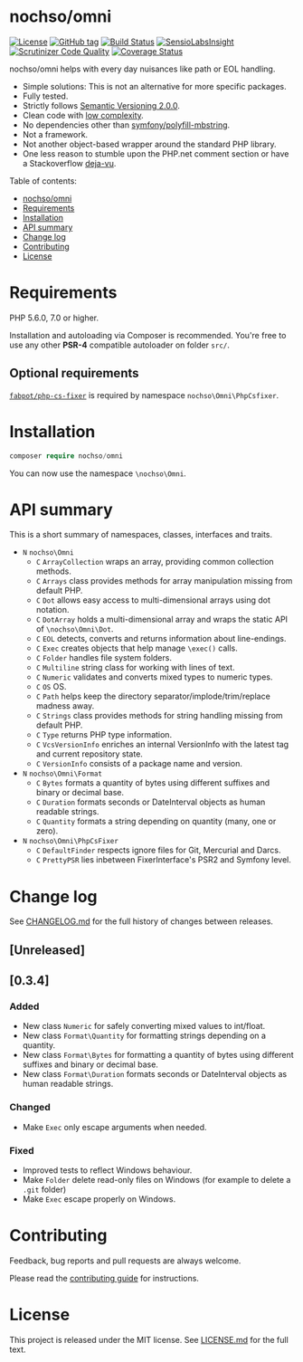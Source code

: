 # nochso/omni

[![License](https://poser.pugx.org/nochso/omni/license)](https://packagist.org/packages/nochso/omni)
[![GitHub tag](https://img.shields.io/github/tag/nochso/omni.svg)](https://github.com/nochso/omni/releases)
[![Build Status](https://travis-ci.org/nochso/omni.svg?branch=master)](https://travis-ci.org/nochso/omni)
[![SensioLabsInsight](https://insight.sensiolabs.com/projects/fbc0e55a-bc4d-4936-9d27-72dfb913c323/mini.png)](https://insight.sensiolabs.com/projects/fbc0e55a-bc4d-4936-9d27-72dfb913c323)
[![Scrutinizer Code Quality](https://scrutinizer-ci.com/g/nochso/omni/badges/quality-score.png?b=master)](https://scrutinizer-ci.com/g/nochso/omni/?branch=master)
[![Coverage Status](https://coveralls.io/repos/github/nochso/omni/badge.svg?branch=master)](https://coveralls.io/github/nochso/omni?branch=master)

nochso/omni helps with every day nuisances like path or EOL handling.

- Simple solutions: This is not an alternative for more specific packages.
- Fully tested.
- Strictly follows [Semantic Versioning 2.0.0](http://semver.org/spec/v2.0.0.html).
- Clean code with [low complexity](https://www.cs.helsinki.fi/u/luontola/tdd-2009/ext/ObjectCalisthenics.pdf).
- No dependencies other than [symfony/polyfill-mbstring](https://packagist.org/packages/symfony/polyfill-mbstring).
- Not a framework.
- Not another object-based wrapper around the standard PHP library.
- One less reason to stumble upon the PHP.net comment section or have a Stackoverflow [deja-vu](https://i.imgur.com/SZPjHwz.jpg).

Table of contents:
- [nochso/omni](#nochsoomni)
- [Requirements](#requirements)
- [Installation](#installation)
- [API summary](#api-summary)
- [Change log](#change-log)
- [Contributing](#contributing)
- [License](#license)

# Requirements
PHP 5.6.0, 7.0 or higher.

Installation and autoloading via Composer is recommended. You're free to use any other **PSR-4** compatible autoloader on folder `src/`.

## Optional requirements
[`fabpot/php-cs-fixer`](https://packagist.org/packages/fabpot/php-cs-fixer) is required by namespace `nochso\Omni\PhpCsfixer`.

# Installation
```php
composer require nochso/omni
```

You can now use the namespace `\nochso\Omni`.

# API summary
This is a short summary of namespaces, classes, interfaces and traits.

- `N` `nochso\Omni`
    - `C` `ArrayCollection` wraps an array, providing common collection methods.
    - `C` `Arrays` class provides methods for array manipulation missing from default PHP.
    - `C` `Dot` allows easy access to multi-dimensional arrays using dot notation.
    - `C` `DotArray` holds a multi-dimensional array and wraps the static API of `\nochso\Omni\Dot`.
    - `C` `EOL` detects, converts and returns information about line-endings.
    - `C` `Exec` creates objects that help manage `\exec()` calls.
    - `C` `Folder` handles file system folders.
    - `C` `Multiline` string class for working with lines of text.
    - `C` `Numeric` validates and converts mixed types to numeric types.
    - `C` `OS` OS.
    - `C` `Path` helps keep the directory separator/implode/trim/replace madness away.
    - `C` `Strings` class provides methods for string handling missing from default PHP.
    - `C` `Type` returns PHP type information.
    - `C` `VcsVersionInfo` enriches an internal VersionInfo with the latest tag and current repository state.
    - `C` `VersionInfo` consists of a package name and version.
- `N` `nochso\Omni\Format`
    - `C` `Bytes` formats a quantity of bytes using different suffixes and binary or decimal base.
    - `C` `Duration` formats seconds or DateInterval objects as human readable strings.
    - `C` `Quantity` formats a string depending on quantity (many, one or zero).
- `N` `nochso\Omni\PhpCsFixer`
    - `C` `DefaultFinder` respects ignore files for Git, Mercurial and Darcs.
    - `C` `PrettyPSR` lies inbetween FixerInterface's PSR2 and Symfony level.


# Change log
See [CHANGELOG.md](CHANGELOG.md) for the full history of changes between releases.

## [Unreleased]


## [0.3.4]

### Added
- New class `Numeric` for safely converting mixed values to int/float.
- New class `Format\Quantity` for formatting strings depending on a quantity.
- New class `Format\Bytes` for formatting a quantity of bytes using different suffixes and binary or decimal base.
- New class `Format\Duration` formats seconds or DateInterval objects as human readable strings.


### Changed
- Make `Exec` only escape arguments when needed.


### Fixed
- Improved tests to reflect Windows behaviour.
- Make `Folder` delete read-only files on Windows (for example to delete a `.git` folder)
- Make `Exec` escape properly on Windows.




# Contributing
Feedback, bug reports and pull requests are always welcome.

Please read the [contributing guide](CONTRIBUTING.md) for instructions.

# License
This project is released under the MIT license. See [LICENSE.md](LICENSE.md) for the full text.
